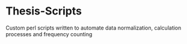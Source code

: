 # Thesis-Scripts
Custom perl scripts written to automate data normalization, calculation processes and frequency counting
